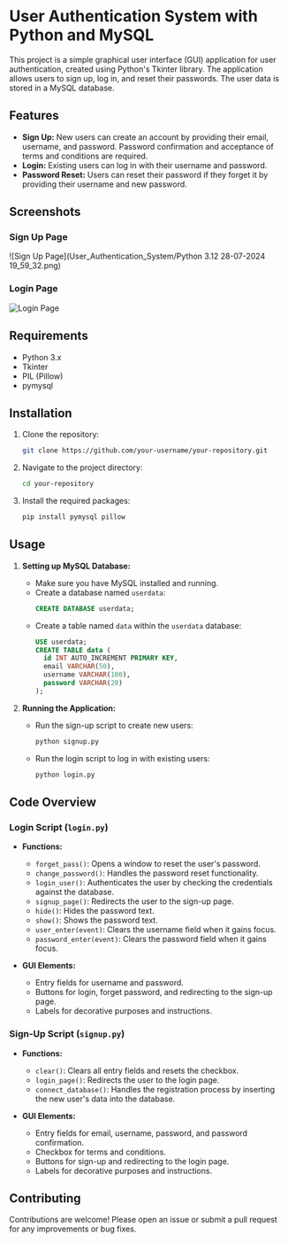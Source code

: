 # User Authentication System with Python and MySQL

This project is a simple graphical user interface (GUI) application for user authentication, created using Python's Tkinter library. The application allows users to sign up, log in, and reset their passwords. The user data is stored in a MySQL database.

## Features

- **Sign Up:** New users can create an account by providing their email, username, and password. Password confirmation and acceptance of terms and conditions are required.
- **Login:** Existing users can log in with their username and password.
- **Password Reset:** Users can reset their password if they forget it by providing their username and new password.

## Screenshots

### Sign Up Page
![Sign Up Page](User_Authentication_System/Python 3.12 28-07-2024 19_59_32.png)

### Login Page
![Login Page](./mnt/data/Python%203.12%2028-07-2024%2019_59_48.png)

## Requirements

- Python 3.x
- Tkinter
- PIL (Pillow)
- pymysql

## Installation

1. Clone the repository:
   ```bash
   git clone https://github.com/your-username/your-repository.git
   ```
2. Navigate to the project directory:
   ```bash
   cd your-repository
   ```
3. Install the required packages:
   ```bash
   pip install pymysql pillow
   ```

## Usage

1. **Setting up MySQL Database:**
   - Make sure you have MySQL installed and running.
   - Create a database named `userdata`:
     ```sql
     CREATE DATABASE userdata;
     ```
   - Create a table named `data` within the `userdata` database:
     ```sql
     USE userdata;
     CREATE TABLE data (
       id INT AUTO_INCREMENT PRIMARY KEY,
       email VARCHAR(50),
       username VARCHAR(100),
       password VARCHAR(20)
     );
     ```

2. **Running the Application:**
   - Run the sign-up script to create new users:
     ```bash
     python signup.py
     ```
   - Run the login script to log in with existing users:
     ```bash
     python login.py
     ```

## Code Overview

### Login Script (`login.py`)

- **Functions:**
  - `forget_pass()`: Opens a window to reset the user's password.
  - `change_password()`: Handles the password reset functionality.
  - `login_user()`: Authenticates the user by checking the credentials against the database.
  - `signup_page()`: Redirects the user to the sign-up page.
  - `hide()`: Hides the password text.
  - `show()`: Shows the password text.
  - `user_enter(event)`: Clears the username field when it gains focus.
  - `password_enter(event)`: Clears the password field when it gains focus.

- **GUI Elements:**
  - Entry fields for username and password.
  - Buttons for login, forget password, and redirecting to the sign-up page.
  - Labels for decorative purposes and instructions.

### Sign-Up Script (`signup.py`)

- **Functions:**
  - `clear()`: Clears all entry fields and resets the checkbox.
  - `login_page()`: Redirects the user to the login page.
  - `connect_database()`: Handles the registration process by inserting the new user's data into the database.

- **GUI Elements:**
  - Entry fields for email, username, password, and password confirmation.
  - Checkbox for terms and conditions.
  - Buttons for sign-up and redirecting to the login page.
  - Labels for decorative purposes and instructions.

## Contributing

Contributions are welcome! Please open an issue or submit a pull request for any improvements or bug fixes.
